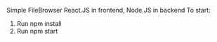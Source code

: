 Simple FileBrowser React.JS in frontend, Node.JS in backend
To start:
1. Run npm install
2. Run npm start
